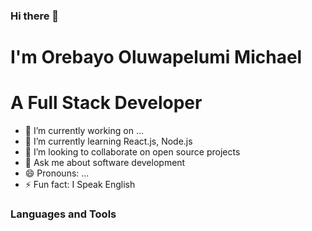 ### Hi there 👋

# I'm Orebayo Oluwapelumi Michael
# A Full Stack Developer

- 🔭 I’m currently working on ...
- 🌱 I’m currently learning React.js, Node.js
- 👯 I’m looking to collaborate on open source projects
- 💬 Ask me about software development 
- 😄 Pronouns: ...
- ⚡ Fun fact: I Speak English

### Languages and Tools

